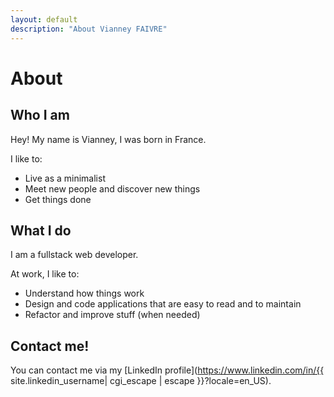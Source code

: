 ```yaml
---
layout: default
description: "About Vianney FAIVRE"
---
```


# About

## Who I am

Hey! My name is Vianney, I was born in France.

I like to:

* Live as a minimalist
* Meet new people and discover new things
* Get things done

## What I do

I am a fullstack web developer.

At work, I like to:

* Understand how things work
* Design and code applications that are easy to read and to maintain
* Refactor and improve stuff (when needed)

## Contact me!

You can contact me via my [LinkedIn profile](https://www.linkedin.com/in/{{ site.linkedin_username| cgi_escape | escape }}?locale=en_US).